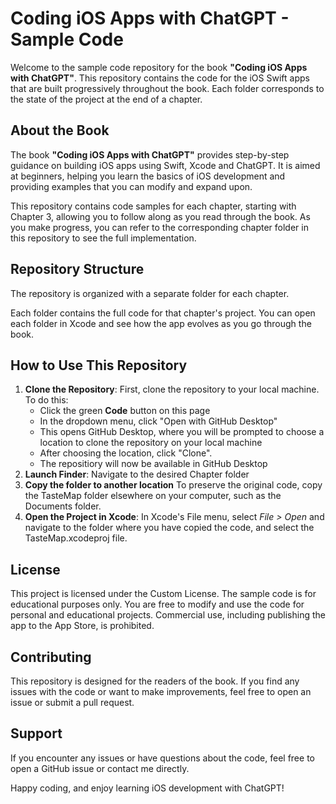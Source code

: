# Coding iOS Apps with ChatGPT - Sample Code

Welcome to the sample code repository for the book **"Coding iOS Apps with ChatGPT"**. This repository contains the code for the iOS Swift apps that are built progressively throughout the book. Each folder corresponds to the state of the project at the end of a chapter.

## About the Book

The book **"Coding iOS Apps with ChatGPT"** provides step-by-step guidance on building iOS apps using Swift, Xcode and ChatGPT. It is aimed at beginners, helping you learn the basics of iOS development and providing examples that you can modify and expand upon.

This repository contains code samples for each chapter, starting with Chapter 3, allowing you to follow along as you read through the book. As you make progress, you can refer to the corresponding chapter folder in this repository to see the full implementation.


## Repository Structure

The repository is organized with a separate folder for each chapter.

Each folder contains the full code for that chapter's project. You can open each folder in Xcode and see how the app evolves as you go through the book.

## How to Use This Repository

1. **Clone the Repository**: First, clone the repository to your local machine. To do this:
   - Click the green **Code** button on this page
   - In the dropdown menu, click "Open with GitHub Desktop"
   - This opens GitHub Desktop, where you will be prompted to choose a location to clone the repository on your local machine
   - After choosing the location, click "Clone".
   - The repositiory will now be available in GitHub Desktop
3. **Launch Finder**: Navigate to the desired Chapter folder
4. **Copy the folder to another location** To preserve the original code, copy the TasteMap folder elsewhere on your computer, such as the Documents folder.
5. **Open the Project in Xcode**: In Xcode's File menu, select *File > Open* and navigate to the folder where you have copied the code, and select the TasteMap.xcodeproj file.

## License

This project is licensed under the Custom License. The sample code is for educational purposes only. You are free to modify and use the code for personal and educational projects. Commercial use, including publishing the app to the App Store, is prohibited.

## Contributing

This repository is designed for the readers of the book. If you find any issues with the code or want to make improvements, feel free to open an issue or submit a pull request.

## Support

If you encounter any issues or have questions about the code, feel free to open a GitHub issue or contact me directly.

Happy coding, and enjoy learning iOS development with ChatGPT!
